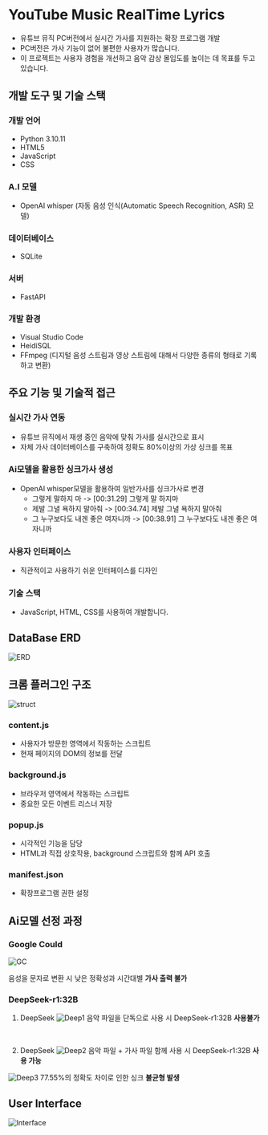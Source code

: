 # YouTube Music RealTime Lyrics
- 유튜브 뮤직 PC버전에서 실시간 가사를 지원하는 확장 프로그램 개발
- PC버전은 가사 기능이 없어 불편한 사용자가 많습니다.
- 이 프로젝트는 사용자 경험을 개선하고 음악 감상 몰입도를 높이는 데 목표를 두고 있습니다.

## 개발 도구 및 기술 스택

### 개발 언어
- Python 3.10.11
- HTML5
- JavaScript
- CSS

### A.I 모델
- OpenAI whisper (자동 음성 인식(Automatic Speech Recognition, ASR) 모델)

### 데이터베이스
- SQLite

### 서버
- FastAPI
  
### 개발 환경
- Visual Studio Code
- HeidiSQL
- FFmpeg (디지털 음성 스트림과 영상 스트림에 대해서 다양한 종류의 형태로 기록하고 변환)
  
## 주요 기능 및 기술적 접근

### 실시간 가사 연동
- 유튜브 뮤직에서 재생 중인 음악에 맞춰 가사를 실시간으로 표시
- 자체 가사 데이터베이스를 구축하여 정확도 80%이상의 가상 싱크를 목표

### Ai모델을 활용한 싱크가사 생성
- OpenAI whisper모델을 활용하여 일반가사를 싱크가사로 변경
  - 그렇게 말하지 마 -> [00:31.29] 그렇게 말 하지마
  - 제발 그녈 욕하지 말아줘 -> [00:34.74] 제발 그녈 욕하지 말아줘
  - 그 누구보다도 내겐 좋은 여자니까 -> [00:38.91] 그 누구보다도 내겐 좋은 여자니까

### 사용자 인터페이스
- 직관적이고 사용하기 쉬운 인터페이스를 디자인

### 기술 스택
- JavaScript, HTML, CSS를 사용하여 개발합니다.

## DataBase ERD
![ERD](https://github.com/user-attachments/assets/0ffdb6bb-08b7-4495-b086-48c794c54882)

## 크롬 플러그인 구조
![struct](https://github.com/user-attachments/assets/84156811-168b-4011-9535-45f77f1523d8)

### content.js
- 사용자가 방문한 영역에서 작동하는 스크립트
- 현재 페이지의 DOM의 정보를 전달
  
### background.js
- 브라우저 영역에서 작동하는 스크립트
- 중요한 모든 이벤트 리스너 저장

### popup.js
- 시각적인 기능을 담당
- HTML과 직접 상호작용, background 스크립트와 함께 API 호출

### manifest.json
- 확장프로그램 권한 설정

## Ai모델 선정 과정
### Google Could
  ![GC](https://github.com/user-attachments/assets/9479564e-3662-4464-99dc-d92c8cb47970)

음성을 문자로 변환 시 낮은 정확성과 시간대별 **가사 출력 불가**

### DeepSeek-r1:32B  
1. DeepSeek
![Deep1](https://github.com/user-attachments/assets/afc1e907-f79a-4905-b148-5fee1e195a28)
음악 파일을 단독으로 사용 시 DeepSeek-r1:32B **사용불가**
<br>

2. DeepSeek
![Deep2](https://github.com/user-attachments/assets/51e10bf8-746c-4952-bd5a-edf53fad7d46)
음악 파일 + 가사 파일 함께 사용 시 DeepSeek-r1:32B **사용 가능**

![Deep3](https://github.com/user-attachments/assets/3c6ff58b-2641-435c-805d-51473114a2a0)
77.55%의 정확도 차이로 인한 싱크 **불균형 발생**

## User Interface
![Interface](https://github.com/user-attachments/assets/765b8d6c-7bc3-4a15-be5f-ee467c70578c)

